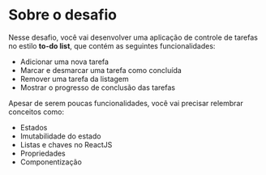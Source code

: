 # Sobre o desafio

Nesse desafio, você vai desenvolver uma aplicação de controle de tarefas no estilo **to-do list**, que contém as seguintes funcionalidades:

- Adicionar uma nova tarefa
- Marcar e desmarcar uma tarefa como concluída
- Remover uma tarefa da listagem
- Mostrar o progresso de conclusão das tarefas

Apesar de serem poucas funcionalidades, você vai precisar relembrar conceitos como:

- Estados
- Imutabilidade do estado
- Listas e chaves no ReactJS
- Propriedades
- Componentização